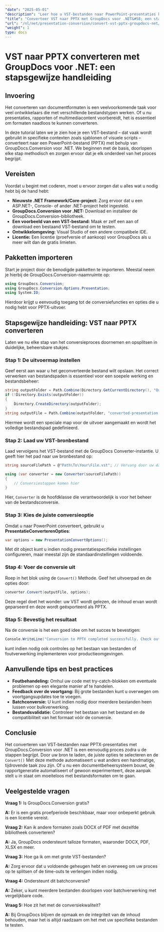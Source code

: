 ```yaml
---
"date": "2025-05-01"
"description": "Leer hoe u VST-bestanden naar PowerPoint-presentaties kunt converteren met GroupDocs.Conversion voor .NET met deze uitgebreide handleiding."
"title": "Converteer VST naar PPTX met GroupDocs voor .NET&#58; een stapsgewijze handleiding"
"url": "/nl/net/presentation-conversion/convert-vst-pptx-groupdocs-net/"
"weight": 1
type: docs
---
```

# VST naar PPTX converteren met GroupDocs voor .NET: een stapsgewijze handleiding

## Invoering

Het converteren van documentformaten is een veelvoorkomende taak voor veel ontwikkelaars die met verschillende bestandstypen werken. Of u nu presentaties, rapporten of multimediacontent voorbereidt, het is essentieel om formaten naadloos te kunnen converteren.  

In deze tutorial laten we je zien hoe je een VST-bestand – dat vaak wordt gebruikt in specifieke contexten zoals sjablonen of visuele scripts – converteert naar een PowerPoint-bestand (PPTX) met behulp van GroupDocs.Conversion voor .NET. We beginnen met de basis, doorlopen elke stap methodisch en zorgen ervoor dat je elk onderdeel van het proces begrijpt.


## Vereisten

Voordat u begint met coderen, moet u ervoor zorgen dat u alles wat u nodig hebt bij de hand hebt:

- **Nieuwste .NET Framework/Core-project:** Zorg ervoor dat u een ASP.NET-, Console- of ander .NET-project hebt ingesteld.
- **GroupDocs.Conversion voor .NET:** Download en installeer de GroupDocs.Conversion-bibliotheek.
- **Een voorbeeld van een VST-bestand:** Maak er zelf een aan of download een bestaand VST-bestand om te testen.
- **Ontwikkelomgeving:** Visual Studio of een andere compatibele IDE.
- **Licentie:** Een licentie (proefversie of aankoop) voor GroupDocs als u meer wilt dan de gratis limieten.


## Pakketten importeren

Start je project door de benodigde pakketten te importeren. Meestal neem je hierbij de GroupDocs.Conversion-naamruimte op:

```csharp
using GroupDocs.Conversion;
using GroupDocs.Conversion.Options.Presentation;
using System.IO;
```

Hierdoor krijgt u eenvoudig toegang tot de conversiefuncties en opties die u nodig hebt voor PPTX-uitvoer.


## Stapsgewijze handleiding: VST naar PPTX converteren

Laten we nu elke stap van het conversieproces doornemen en opsplitsen in duidelijke, beheersbare stukjes.


### **Stap 1: De uitvoermap instellen**

Geef eerst aan waar u het geconverteerde bestand wilt opslaan. Het correct verwerken van bestandspaden is essentieel voor een soepele werking en bestandsbeheer:

```csharp
string outputFolder = Path.Combine(Directory.GetCurrentDirectory(), "Output");
if (!Directory.Exists(outputFolder))
{
    Directory.CreateDirectory(outputFolder);
}
string outputFile = Path.Combine(outputFolder, "converted-presentation.pptx");
```

Hiermee wordt een speciale map voor de uitvoer aangemaakt en wordt het volledige bestandspad gedefinieerd.


### **Stap 2: Laad uw VST-bronbestand**

Laad vervolgens het VST-bestand met de GroupDocs Converter-instantie. U geeft hier het pad naar uw bronbestand op:

```csharp
string sourceFilePath = @"Path\To\Your\File.vst"; // Vervang door uw daadwerkelijke bestandspad

using (var converter = new Converter(sourceFilePath))
{
    // Conversiestappen komen hier
}
```

Hier, `Converter` is de hoofdklasse die verantwoordelijk is voor het beheer van de bestandsconversie.


### **Stap 3: Kies de juiste conversieoptie**

Omdat u naar PowerPoint converteert, gebruikt u **PresentatieConverterenOpties**:

```csharp
var options = new PresentationConvertOptions();
```

Met dit object kunt u indien nodig presentatiespecifieke instellingen configureren, maar meestal zijn de standaardinstellingen voldoende.


### **Stap 4: Voer de conversie uit**

Roep in het blok using de `Convert()` Methode. Geef het uitvoerpad en de opties door:

```csharp
converter.Convert(outputFile, options);
```

Deze regel doet het wonder: uw VST wordt gelezen, de inhoud ervan wordt geparseerd en deze wordt geëxporteerd als PPTX.


### **Stap 5: Bevestig het resultaat**

Na de conversie is het een goed idee om het succes te bevestigen:

```csharp
Console.WriteLine("Conversion to PPTX completed successfully. Check output in {0}", outputFolder);
```

kunt indien nodig ook controles op het bestaan van bestanden of foutverwerking implementeren voor productieomgevingen.


## Aanvullende tips en best practices

- **Foutbehandeling:** Omhul uw code met try-catch-blokken om eventuele problemen op een elegante manier af te handelen.
- **Feedback over de voortgang:** Bij grote bestanden kunt u overwegen om voortgangsupdates toe te voegen.
- **Batchconversie:** U kunt indien nodig door meerdere bestanden heen lussen voor bulkverwerking.
- **Bestandsvalidatie:** Controleer het bestaan van het bestand en de compatibiliteit van het formaat vóór de conversie.


## Conclusie

Het converteren van VST-bestanden naar PPTX-presentaties met GroupDocs.Conversion voor .NET is een eenvoudig proces zodra u de stappen begrijpt. Door uw bron te laden, de juiste opties te selecteren en de `Convert()` Met deze methode automatiseert u wat anders een handmatige, tijdrovende taak zou zijn. Of u nu een documentbeheersysteem bouwt, de rapportgeneratie automatiseert of gewoon experimenteert, deze aanpak stelt u in staat om moeiteloos met bestandsformaten om te gaan.

## Veelgestelde vragen

**Vraag 1:** Is GroupDocs.Conversion gratis?  

**A:** Er is een gratis proefperiode beschikbaar, maar voor onbeperkt gebruik is een licentie vereist.

**Vraag 2:** Kan ik andere formaten zoals DOCX of PDF met dezelfde bibliotheek converteren?  

**A:** Ja, GroupDocs ondersteunt talloze formaten, waaronder DOCX, PDF, XLSX en meer.

**Vraag 3:** Hoe ga ik om met grote VST-bestanden?  

**A:** Zorg ervoor dat u voldoende geheugen hebt en overweeg om uw proces op te splitsen of de time-outs te verlengen indien nodig.

**Vraag 4:** Ondersteunt dit batchconversie?  

**A:** Zeker, u kunt meerdere bestanden doorlopen voor batchverwerking met vergelijkbare code.

**Vraag 5:** Hoe zit het met de conversiekwaliteit?  

**A:** Bij GroupDocs blijven de opmaak en de integriteit van de inhoud behouden, maar het is altijd raadzaam om het met uw specifieke bestanden te testen.